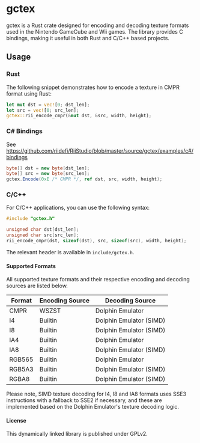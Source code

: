# gctex
gctex is a Rust crate designed for encoding and decoding texture formats used in the Nintendo GameCube and Wii games. The library provides C bindings, making it useful in both Rust and C/C++ based projects.

## Usage 

### Rust
The following snippet demonstrates how to encode a texture in CMPR format using Rust:

```rust
let mut dst = vec![0; dst_len];
let src = vec![0; src_len];
gctex::rii_encode_cmpr(&mut dst, &src, width, height);
```

### C# Bindings
See https://github.com/riidefi/RiiStudio/blob/master/source/gctex/examples/c#/bindings
```cs
byte[] dst = new byte[dst_len];
byte[] src = new byte[src_len];
gctex.Encode(0xE /* CMPR */, ref dst, src, width, height);
```

### C/C++
For C/C++ applications, you can use the following syntax:
```cpp
#include "gctex.h"

unsigned char dst[dst_len];
unsigned char src[src_len];
rii_encode_cmpr(dst, sizeof(dst), src, sizeof(src), width, height);
```
The relevant header is available in `include/gctex.h`.

#### Supported Formats
All supported texture formats and their respective encoding and decoding sources are listed below.

| Format  | Encoding Source | Decoding Source |
|---------|-----------------|-----------------|
| CMPR    | WSZST           | Dolphin Emulator |
| I4      | Builtin         | Dolphin Emulator (SIMD) |
| I8      | Builtin         | Dolphin Emulator (SIMD) |
| IA4     | Builtin         | Dolphin Emulator |
| IA8     | Builtin         | Dolphin Emulator (SIMD) |
| RGB565  | Builtin         | Dolphin Emulator |
| RGB5A3  | Builtin         | Dolphin Emulator (SIMD) |
| RGBA8   | Builtin         | Dolphin Emulator (SIMD) |

Please note, SIMD texture decoding for I4, I8 and IA8 formats uses SSE3 instructions with a fallback to SSE2 if necessary, and these are implemented based on the Dolphin Emulator's texture decoding logic.

#### License
This dynamically linked library is published under GPLv2.
